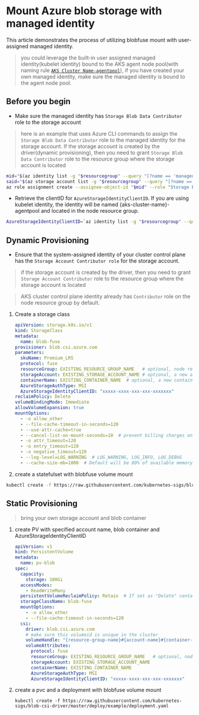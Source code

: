 # Mount Azure blob storage with managed identity

This article demonstrates the process of utilizing blobfuse mount with user-assigned managed identity.
> you could leverage the built-in user assigned managed identity(kubelet identity) bound to the AKS agent node pool(with naming rule [`AKS Cluster Name-agentpool`](https://docs.microsoft.com/en-us/azure/aks/use-managed-identity#summary-of-managed-identities)), if you have created your own managed identity, make sure the managed identity is bound to the agent node pool.

## Before you begin
 - Make sure the managed identity has `Storage Blob Data Contributor` role to the storage account
 > here is an example that uses Azure CLI commands to assign the `Storage Blob Data Contributor` role to the managed identity for the storage account. If the storage account is created by the driver(dynamic provisioning), then you need to grant `Storage Blob Data Contributor` role to the resource group where the storage account is located

```bash
mid="$(az identity list -g "$resourcegroup" --query "[?name == 'managedIdentityName'].principalId" -o tsv)"
said="$(az storage account list -g "$resourcegroup" --query "[?name == '$storageaccountname'].id" -o tsv)"
az role assignment create --assignee-object-id "$mid" --role "Storage Blob Data Contributor" --scope "$said"
```

 - Retrieve the clientID for `AzureStorageIdentityClientID`. If you are using kubelet identity, the identity will be named {aks-cluster-name}-agentpool and located in the node resource group.
```bash
AzureStorageIdentityClientID=`az identity list -g "$resourcegroup" --query "[?name == '$identityname'].clientId" -o tsv`
```
    
## Dynamic Provisioning
- Ensure that the system-assigned identity of your cluster control plane has the `Storage Account Contributor role` for the storage account.
 > if the storage account is created by the driver, then you need to grant `Storage Account Contributor` role to the resource group where the storage account is located

 > AKS cluster control plane identity already has `Contributor` role on the node resource group by default.

1. Create a storage class
    ```yml
    apiVersion: storage.k8s.io/v1
    kind: StorageClass
    metadata:
      name: blob-fuse
    provisioner: blob.csi.azure.com
    parameters:
      skuName: Premium_LRS 
      protocol: fuse
      resourceGroup: EXISTING_RESOURCE_GROUP_NAME   # optional, node resource group by default if it's not provided
      storageAccount: EXISTING_STORAGE_ACCOUNT_NAME # optional, a new account will be created if it's not provided
      containerName: EXISTING_CONTAINER_NAME  # optional, a new container will be created if it's not provided
      AzureStorageAuthType: MSI
      AzureStorageIdentityClientID: "xxxxx-xxxx-xxx-xxx-xxxxxxx"
    reclaimPolicy: Delete
    volumeBindingMode: Immediate
    allowVolumeExpansion: true
    mountOptions:
      - -o allow_other
      - --file-cache-timeout-in-seconds=120
      - --use-attr-cache=true
      - --cancel-list-on-mount-seconds=10  # prevent billing charges on mounting
      - -o attr_timeout=120
      - -o entry_timeout=120
      - -o negative_timeout=120
      - --log-level=LOG_WARNING  # LOG_WARNING, LOG_INFO, LOG_DEBUG
      - --cache-size-mb=1000  # Default will be 80% of available memory, eviction will happen beyond that.
    ```

1. create a statefulset with blobfuse volume mount
```bash
kubectl create -f https://raw.githubusercontent.com/kubernetes-sigs/blob-csi-driver/master/deploy/example/statefulset.yaml
```

## Static Provisioning

> bring your own storage account and blob container

1. create PV with specified account name, blob container and AzureStorageIdentityClientID
    ```yml
    apiVersion: v1
    kind: PersistentVolume
    metadata:
      name: pv-blob
    spec:
      capacity:
        storage: 100Gi
      accessModes:
        - ReadWriteMany
      persistentVolumeReclaimPolicy: Retain  # If set as "Delete" container would be removed after pvc deletion
      storageClassName: blob-fuse
      mountOptions:
        - -o allow_other
        - --file-cache-timeout-in-seconds=120
      csi:
        driver: blob.csi.azure.com
        # make sure this volumeid is unique in the cluster
        volumeHandle: "{resource-group-name}#{account-name}#{container-name}"
        volumeAttributes:
          protocol: fuse
          resourceGroup: EXISTING_RESOURCE_GROUP_NAME   # optional, node resource group if it's not provided
          storageAccount: EXISTING_STORAGE_ACCOUNT_NAME
          containerName: EXISTING_CONTAINER_NAME
          AzureStorageAuthType: MSI
          AzureStorageIdentityClientID: "xxxxx-xxxx-xxx-xxx-xxxxxxx"
    ```

1. create a pvc and a deployment with blobfuse volume mount
    ```console
    kubectl create -f https://raw.githubusercontent.com/kubernetes-sigs/blob-csi-driver/master/deploy/example/deployment.yaml
    ```
